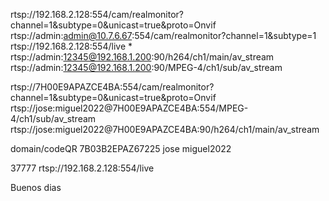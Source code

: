 rtsp://192.168.2.128:554/cam/realmonitor?channel=1&subtype=0&unicast=true&proto=Onvif
rtsp://admin:admin@10.7.6.67:554/cam/realmonitor?channel=1&subtype=1
rtsp://192.168.2.128:554/live
*
rtsp://admin:12345@192.168.1.200:90/h264/ch1/main/av_stream
rtsp://admin:12345@192.168.1.200:90/MPEG-4/ch1/sub/av_stream

rtsp://7H00E9APAZCE4BA:554/cam/realmonitor?channel=1&subtype=0&unicast=true&proto=Onvif
rtsp://jose:miguel2022@7H00E9APAZCE4BA:554/MPEG-4/ch1/sub/av_stream
rtsp://jose:miguel2022@7H00E9APAZCE4BA:90/h264/ch1/main/av_stream


domain/codeQR
7B03B2EPAZ67225
jose
miguel2022



37777
rtsp://192.168.2.128:554/live

Buenos dias
